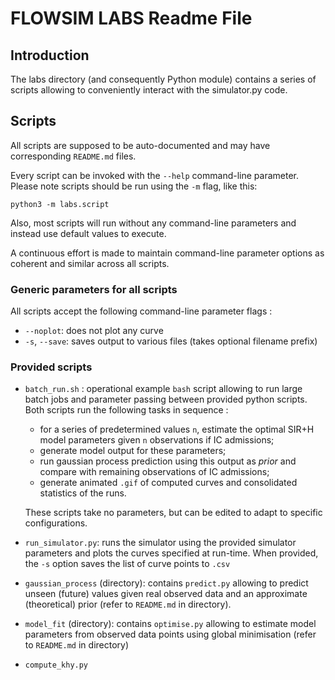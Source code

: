 # FLOWSIM LABS Readme File

## Introduction

The labs directory (and consequently Python module) contains a series of scripts 
allowing to conveniently interact with the simulator.py code.


## Scripts

All scripts are supposed to be auto-documented and may have corresponding `README.md` files. 

Every script can be invoked with the `--help` command-line parameter. Please note scripts should be run using the `-m` flag, like this:
```
python3 -m labs.script
```
 
Also, most scripts will run without any command-line parameters and instead use default values to execute.

A continuous effort is made to maintain command-line parameter options as coherent and similar 
across all scripts.

### Generic parameters for all scripts

All scripts accept the following command-line parameter flags :

* `--noplot`: does not plot any curve
* `-s`, `--save`: saves output to various files (takes optional filename prefix)

### Provided scripts

* `batch_run.sh` : operational example `bash` script allowing to run large batch jobs and parameter passing between provided python scripts. 
Both scripts run the following tasks in sequence :
    * for a series of predetermined values `n`, estimate the optimal SIR+H model parameters given `n` observations if IC admissions;
    * generate model output for these parameters;
    * run gaussian process prediction using this output as *prior* and compare with remaining observations of IC admissions;
    * generate animated `.gif` of computed curves and consolidated statistics of the runs.
    
    These scripts take no parameters, but can be edited to adapt to specific configurations.

* `run_simulator.py`: runs the simulator using the provided simulator parameters and plots the curves specified at run-time.
When provided, the `-s` option saves the list of curve points to `.csv`
* `gaussian_process` (directory): contains `predict.py` allowing to predict unseen (future) values given real observed data and an approximate (theoretical) prior (refer to `README.md` in directory).

* `model_fit` (directory): contains `optimise.py` allowing to estimate model parameters from observed data points using global minimisation (refer to `README.md` in directory)

* `compute_khy.py`
